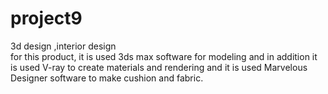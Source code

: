 # project9
3d design ,interior design    
for this product, it is used 3ds max software for modeling and in addition it is used V-ray to create materials and rendering and it is used Marvelous Designer software to make cushion and fabric.
